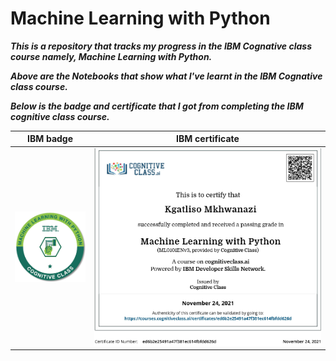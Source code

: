 # Machine Learning with Python

___This is a repository that tracks my progress in the IBM Cognative class course namely,  Machine Learning with Python.___

___Above are the Notebooks that show what I've learnt in the IBM Cognative class course.___

___Below is the badge and certificate that I got from completing the IBM cognitive class course.___

 IBM badge                         |  IBM certificate
:---------------------------------:|:-------------------------:
![](ML-Badge.png)   | ![](ML-Certificate.png)
